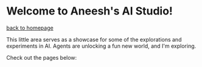 # Welcome to Aneesh's AI Studio!
[back to homepage](https://aneeshsathe.com)


This little area serves as a showcase for some of the explorations and experiments in AI. Agents are unlocking a fun new world, and I'm exploring. 

Check out the pages below:

```{tableofcontents}
```